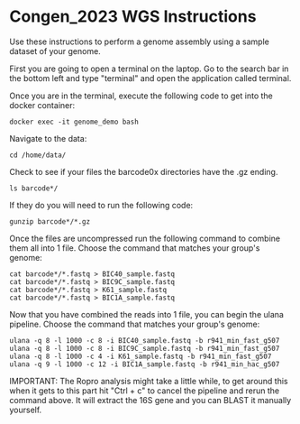 # Congen_2023 WGS Instructions

Use these instructions to perform a genome assembly using a sample dataset of your genome.

First you are going to open a terminal on the laptop. Go to the search bar in the bottom left and type "terminal" and open the application called terminal.

Once you are in the terminal, execute the following code to get into the docker container:
```
docker exec -it genome_demo bash
```

Navigate to the data:
```
cd /home/data/
```

Check to see if your files the barcode0x directories have the .gz ending. 
```
ls barcode*/
```

If they do you will need to run the following code:
```
gunzip barcode*/*.gz
```

Once the files are uncompressed run the following command to combine them all into 1 file. Choose the command that matches your group's genome:
```
cat barcode*/*.fastq > BIC40_sample.fastq
cat barcode*/*.fastq > BIC9C_sample.fastq
cat barcode*/*.fastq > K61_sample.fastq
cat barcode*/*.fastq > BIC1A_sample.fastq
```

Now that you have combined the reads into 1 file, you can begin the ulana pipeline. Choose the command that matches your group's genome:
```
ulana -q 8 -l 1000 -c 8 -i BIC40_sample.fastq -b r941_min_fast_g507
ulana -q 8 -l 1000 -c 8 -i BIC9C_sample.fastq -b r941_min_fast_g507
ulana -q 8 -l 1000 -c 4 -i K61_sample.fastq -b r941_min_fast_g507
ulana -q 9 -l 1000 -c 12 -i BIC1A_sample.fastq -b r941_min_hac_g507
```

IMPORTANT: The Ropro analysis might take a little while, to get around this when it gets to this part hit "Ctrl + c" to cancel the pipeline and rerun the command above. It will extract the 16S gene and you can BLAST it manually yourself.

